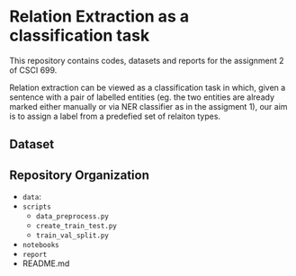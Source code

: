 # Relation Extraction as a classification task
This repository contains codes, datasets and reports for the assignment 2 of CSCI 699.

Relation extraction can be viewed as a classification task in which, given a sentence with a pair of labelled entities (eg. the two entities are already marked either manually or via NER classifier as in the assigment 1), our aim is to assign a label from a predefied set of relaiton types.

## Dataset

## Repository Organization
- `data`: 
- `scripts`
    - `data_preprocess.py`
    - `create_train_test.py`
    - `train_val_split.py`
- `notebooks`
- `report`
- README.md
